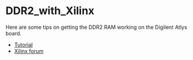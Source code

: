# DDR2_with_Xilinx
Here are some tips on getting the DDR2 RAM working on the Digilent Atlys board.

 * [Tutorial](http://tristesse.org/XilinxMIGTutorial)
 * [Xilinx forum](http://forums.xilinx.com/t5/3rd-Party-Other-Boards-and-Kits/Digilent-Atlys-board/td-p/122416)

